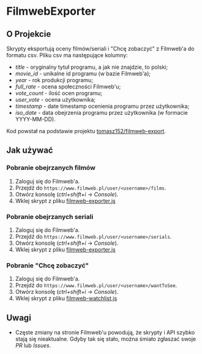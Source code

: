 # FilmwebExporter
## O Projekcie

Skrypty eksportują oceny filmów/seriali i "Chcę zobaczyć" z Filmweb'a do formatu csv.
Pliku csv ma następujące kolumny:
* _title_ - oryginalny tytuł programu, a jak nie znajdzie, to polski;
* _movie_id_ - unikalne id programu (w bazie Filmweb'a);
* _year_ - rok produkcji programu;
* _full_rate_ - ocena społeczności Filmweb'u;
* _vote_count_ - ilość ocen programu;
* _user_vote_ - ocena użytkownika;
* _timestamp_ - date timestamp ocenienia programu przez użytkownika;
* _iso_date_ - data obejrzenia programu przez użytkownika (w formacie YYYY-MM-DD).

Kod powstał na podstawie projektu [tomasz152/filmweb-export](https://github.com/tomasz152/filmweb-export).

## Jak używać
### Pobranie obejrzanych filmów
1. Zaloguj się do Filmweb'a.
2. Przejdź do `https://www.filmweb.pl/user/<username>/films`.
3. Otwórz konsolę (*ctrl+shift+i*  -> _Console_).
4. Wklej skrypt z pliku [filmweb-exporter.js](https://github.com/JSerwatka/FilmwebExporter/blob/master/filmweb-exporter.js)

### Pobranie obejrzanych seriali
1. Zaloguj się do Filmweb'a.
2. Przejdź do `https://www.filmweb.pl/user/<username>/serials`.
3. Otwórz konsolę (*ctrl+shift+i*  -> _Console_).
4. Wklej skrypt z pliku [filmweb-exporter.js](https://github.com/JSerwatka/FilmwebExporter/blob/master/filmweb-exporter.js)

### Pobranie "Chcę zobaczyć"
1. Zaloguj się do Filmweb'a.
2. Przejdź do `https://www.filmweb.pl/user/<username>/wantToSee`.
3. Otwórz konsolę (*ctrl+shift+i* -> _Console_).
4. Wklej skrypt z pliku [filmweb-watchlist.js](https://github.com/JSerwatka/FilmwebExporter/blob/master/filmweb-watchlist.js)

## Uwagi
- Częste zmiany na stronie Filmweb'u powodują, że skrypty i API szybko stają się nieaktualne. Gdyby tak się stało, można śmiało zgłaszać swoje _PR_ lub _Issues_.
